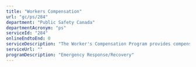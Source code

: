 ```yaml
---
title: "Workers Compensation"
url: "gc/ps/284"
department: "Public Safety Canada"
departmentAcronym: "ps"
serviceId: "284"
onlineEndtoEnd: 0
serviceDescription: "The Worker's Compensation Program provides compensation to provincial/territorial for volunteer emergency service workers, injured or killed in the course of emergency service training or work."
serviceUrl: ""
programDescription: "Emergency Response/Recovery"
---
```

